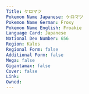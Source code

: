 ```yaml
---
﻿Title: ケロマツ
Pokemon Name Japanese: ケロマツ
Pokemon Name German: Froxy
Pokemon Name English: Froakie
Language Card: Japanese
National Dex Number: 656
Region: Kalos
Regional Form: false
Additional Form: false
Mega: false
Gigantamax: false
Cover: false
Link: 
Owned: 
---
```

